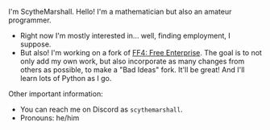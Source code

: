 I'm ScytheMarshall. Hello! I'm a mathematician but also an amateur programmer.
- Right now I'm mostly interested in... well, finding employment, I suppose.
- But also! I'm working on a fork of [FF4: Free Enterprise](https://github.com/HungryTenor/FreeEnterprise4). The goal is to not only add my own work, but also incorporate as many changes from others as possible, to make a "Bad Ideas" fork. It'll be great! And I'll learn lots of Python as I go.

Other important information:
- You can reach me on Discord as `scythemarshall`.
- Pronouns: he/him

<!---
ScytheMarshall/ScytheMarshall is a ✨ special ✨ repository because its `README.md` (this file) appears on your GitHub profile.
You can click the Preview link to take a look at your changes.
--->
